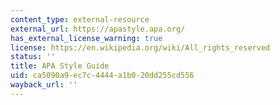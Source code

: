 ```yaml
---
content_type: external-resource
external_url: https://apastyle.apa.org/
has_external_license_warning: true
license: https://en.wikipedia.org/wiki/All_rights_reserved
status: ''
title: APA Style Guide
uid: ca5090a9-ec7c-4444-a1b0-20dd255cd556
wayback_url: ''
---
```

